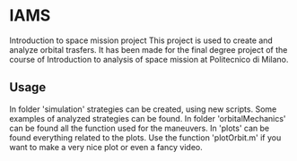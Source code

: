 # IAMS
Introduction to space mission project
This project is used to create and analyze orbital trasfers.
It has been made for the final degree project of the course of Introduction to analysis of space mission at Politecnico di Milano.

## Usage
In folder 'simulation' strategies can be created, using new scripts. Some examples of analyzed strategies can be found.
In folder 'orbitalMechanics' can be found all the function used for the maneuvers.
In 'plots' can be found everything related to the plots. Use the function 'plotOrbit.m' if you want to make a very nice plot or even a fancy video.
